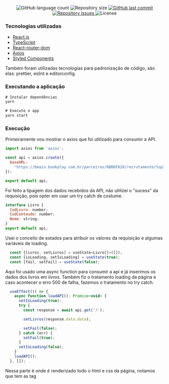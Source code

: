 <p align="center">
  <img alt="GitHub language count" src="https://img.shields.io/github/languages/count/joaocbrito/bookplay?color=%2304D361">

  <img alt="Repository size" src="https://img.shields.io/github/repo-size/joaocbrito/bookplay">

  <a href="https://github.com/joaocbrito/gostack11-primeiro-projeto-react/commits/master">
    <img alt="GitHub last commit" src="https://img.shields.io/github/last-commit/joaocbrito/bookplay">
  </a>

  <a href="https://github.com/joaocbrito/gostack11-primeiro-projeto-react/issues">
    <img alt="Repository issues" src="https://img.shields.io/github/issues/joaocbrito/bookplay">
  </a>

  <img alt="License" src="https://img.shields.io/badge/license-MIT-brightgreen">
</p>

### Tecnologias utilizadas

- [React.js](https://pt-br.reactjs.org/)
- [TypeScript](https://www.typescriptlang.org/)
- [React-router-dom](https://www.npmjs.com/package/react-router-dom)
- [Axios](https://www.npmjs.com/package/axios)
- [Styled Components](https://styled-components.com/docs/basics)

Também foram utilizadas tecnologias para padronização de código, são elas:
prettier, eslint e editorconfig.

### Executando a aplicação

```js
# Instalar dependências
yarn

# Execute o app
yarn start
```

### Execução 

Primeiramente vou mostrar o axios que foi utilizado para consumir a API.

```js
import axios from 'axios';

const api = axios.create({
  baseURL:
    'https://bmain.bookplay.com.br/parceiros/6BB6F620/recrutamento/top10/acessos',
});

export default api;
```


Foi feito a tipagem dos dados recebidos da API, não utilizei o "sucess" da requisição, pois opter em usar um try catch de costume.

```js
interface Livro {
  CodLivro: number;
  CodConteudo: number;
  Nome: string;
}
export default api;
```


Usei o conceito de estados para atribuir os valores da requisição e algumas variáveis de loading.

```js
  const [livros, setLivros] = useState<Livro[]>([]); 
  const [isLoading, setIsLoading] = useState(true);
  const [fail, setFail] = useState(false); 
```

Aqui foi usado uma async function para consumir a api e já inserimos os dados dos livros em _livros_.
Também fiz o tratamento loading da página e caso acontecer o erro 500 de falha, fazemos o tratamento no try catch.


```js
  useEffect(() => {
    async function loadAPI(): Promise<void> {
      setIsLoading(true);
      try {
        const response = await api.get('/');

        setLivros(response.data.data);

        setFail(false);
      } catch (err) {
        setFail(true);
      }
      setIsLoading(false);
    }
    loadAPI();
  }, []);
```

Nessa parte é onde é renderizado todo o html e css da página, notamos que tem as tag _<Title>_ e _<Livros>_. Estes componentes foi criado em styles.ts e importado no index.tsx. Foi usado a biblioteca styled-components para fazer esta mágica.
Também foi usado um map para percorres cada livro de _livros_, dessa forma foi usado um link com uma imagem para cada item retornado da nossa API.
Podemos notar que alguns códigos estão diferentes da página onde há o conteúdo, isso acontece porque o link está em string e o _CodLivro_
 vem em number, por exemplo, o número vem 5777 mas para encontrar a página do conteúdo precisaria ser 05777. Assim foi feito um if alternário caso o número for menor que 10000, terá um 0 na frente.
  
```js
  return (
    <>
      <Title>
        {!fail
          ? 'Explore livros fantásticos'
          : 'Oops.. Falha ao carregar a página'}
      </Title>

      <Loading>{!!isLoading && <span>Carregando...</span>}</Loading>

      <Livros>
        {livros.map((livro) => (
          <a
            key={livro.CodLivro}
            href={`https://bookplay.com.br/conteudo/${
              livro.CodLivro < 10000 ? '0' : ''
            }${livro.CodLivro}`}
          >
            <img
              src={`https://bookplay.com.br/images/livros/${
                livro.CodLivro < 10000 ? '0' : ''
              }${livro.CodLivro}/Imagem.jpg`}
              alt={livro.Nome}
            />
          </a>
        ))}
      </Livros>
    </>
  );
```


